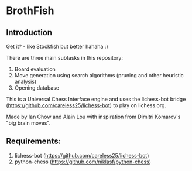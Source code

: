 # BrothFish

## Introduction
Get it? - like Stockfish but better hahaha :)

There are three main subtasks in this repository:
1. Board evaluation
2. Move generation using search algorithms (pruning and other heuristic analysis)
3. Opening database

This is a Universal Chess Interface engine and uses the lichess-bot bridge (https://github.com/careless25/lichess-bot) to play on lichess.org.

Made by Ian Chow and Alain Lou with inspiration from Dimitri Komarov's "big brain moves".

## Requirements:
1. lichess-bot (https://github.com/careless25/lichess-bot)
2. python-chess (https://github.com/niklasf/python-chess)
